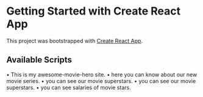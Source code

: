 # Getting Started with Create React App

This project was bootstrapped with [Create React App](https://github.com/facebook/create-react-app).

## Available Scripts

• This is my awesome-movie-hero site.
• here you can know about our new movie series.
• you can see our movie superstars.
• you can see our movie superstars.
• you can see salaries of movie stars.


